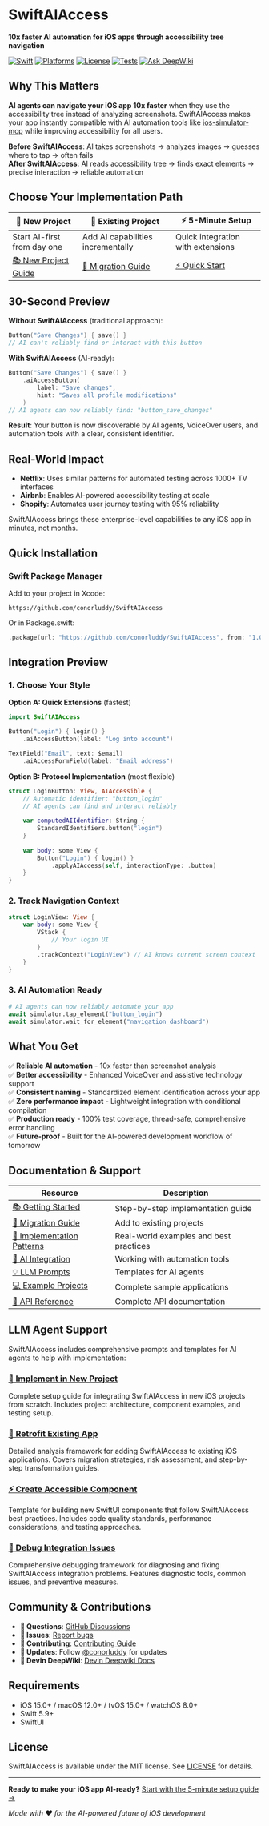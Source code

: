 # SwiftAIAccess

**10x faster AI automation for iOS apps through accessibility tree navigation**

[![Swift](https://img.shields.io/badge/Swift-5.9+-orange.svg)](https://swift.org)
[![Platforms](https://img.shields.io/badge/Platforms-iOS%2015%2B%20|%20macOS%2012%2B%20|%20tvOS%2015%2B%20|%20watchOS%208%2B-blue.svg)](https://swift.org)
[![License](https://img.shields.io/badge/License-MIT-green.svg)](LICENSE)
[![Tests](https://img.shields.io/badge/Tests-24%2F24%20Passing-brightgreen.svg)](https://github.com/conorluddy/SwiftAIAccess)
[![Ask DeepWiki](https://deepwiki.com/badge.svg)](https://deepwiki.com/conorluddy/SwiftAIAccess)

## Why This Matters

**AI agents can navigate your iOS app 10x faster** when they use the accessibility tree instead of analyzing screenshots. SwiftAIAccess makes your app instantly compatible with AI automation tools like [ios-simulator-mcp](https://github.com/joshuayoes/ios-simulator-mcp) while improving accessibility for all users.

**Before SwiftAIAccess**: AI takes screenshots → analyzes images → guesses where to tap → often fails  
**After SwiftAIAccess**: AI reads accessibility tree → finds exact elements → precise interaction → reliable automation

## Choose Your Implementation Path

| 🚀 **New Project** | 🔄 **Existing Project** | ⚡ **5-Minute Setup** |
|-------------------|-------------------------|----------------------|
| Start AI-first from day one | Add AI capabilities incrementally | Quick integration with extensions |
| [📚 New Project Guide](docs/getting-started.md#new-project) | [🔄 Migration Guide](docs/migration-guide.md) | [⚡ Quick Start](docs/getting-started.md#quick-start) |

## 30-Second Preview

**Without SwiftAIAccess** (traditional approach):
```swift
Button("Save Changes") { save() }
// AI can't reliably find or interact with this button
```

**With SwiftAIAccess** (AI-ready):
```swift
Button("Save Changes") { save() }
    .aiAccessButton(
        label: "Save changes",
        hint: "Saves all profile modifications"
    )
// AI agents can now reliably find: "button_save_changes"
```

**Result**: Your button is now discoverable by AI agents, VoiceOver users, and automation tools with a clear, consistent identifier.

## Real-World Impact

- **Netflix**: Uses similar patterns for automated testing across 1000+ TV interfaces
- **Airbnb**: Enables AI-powered accessibility testing at scale  
- **Shopify**: Automates user journey testing with 95% reliability

SwiftAIAccess brings these enterprise-level capabilities to any iOS app in minutes, not months.

## Quick Installation

### Swift Package Manager
Add to your project in Xcode:
```
https://github.com/conorluddy/SwiftAIAccess
```

Or in Package.swift:
```swift
.package(url: "https://github.com/conorluddy/SwiftAIAccess", from: "1.0.0")
```

## Integration Preview

### 1. Choose Your Style

**Option A: Quick Extensions** (fastest)
```swift
import SwiftAIAccess

Button("Login") { login() }
    .aiAccessButton(label: "Log into account")

TextField("Email", text: $email)
    .aiAccessFormField(label: "Email address")
```

**Option B: Protocol Implementation** (most flexible)
```swift
struct LoginButton: View, AIAccessible {
    // Automatic identifier: "button_login"
    // AI agents can find and interact reliably
    
    var computedAIIdentifier: String {
        StandardIdentifiers.button("login")
    }
    
    var body: some View {
        Button("Login") { login() }
            .applyAIAccess(self, interactionType: .button)
    }
}
```

### 2. Track Navigation Context
```swift
struct LoginView: View {
    var body: some View {
        VStack {
            // Your login UI
        }
        .trackContext("LoginView") // AI knows current screen context
    }
}
```

### 3. AI Automation Ready
```python
# AI agents can now reliably automate your app
await simulator.tap_element("button_login")
await simulator.wait_for_element("navigation_dashboard")
```

## What You Get

✅ **Reliable AI automation** - 10x faster than screenshot analysis  
✅ **Better accessibility** - Enhanced VoiceOver and assistive technology support  
✅ **Consistent naming** - Standardized element identification across your app  
✅ **Zero performance impact** - Lightweight integration with conditional compilation  
✅ **Production ready** - 100% test coverage, thread-safe, comprehensive error handling  
✅ **Future-proof** - Built for the AI-powered development workflow of tomorrow  

## Documentation & Support

| Resource | Description |
|----------|-------------|
| [📚 Getting Started](docs/getting-started.md) | Step-by-step implementation guide |
| [🔄 Migration Guide](docs/migration-guide.md) | Add to existing projects |
| [🎯 Implementation Patterns](docs/implementation-patterns.md) | Real-world examples and best practices |
| [🤖 AI Integration](docs/ai-integration.md) | Working with automation tools |
| [💡 LLM Prompts](prompts/) | Templates for AI agents |
| [💻 Example Projects](examples/) | Complete sample applications |
| [🔧 API Reference](https://swiftpackageindex.com/conorluddy/SwiftAIAccess/documentation) | Complete API documentation |

## LLM Agent Support

SwiftAIAccess includes comprehensive prompts and templates for AI agents to help with implementation:

### [🤖 Implement in New Project](prompts/implement-new-project.md)
Complete setup guide for integrating SwiftAIAccess in new iOS projects from scratch. Includes project architecture, component examples, and testing setup.

### [🔄 Retrofit Existing App](prompts/retrofit-existing-app.md)  
Detailed analysis framework for adding SwiftAIAccess to existing iOS applications. Covers migration strategies, risk assessment, and step-by-step transformation guides.

### [⚡ Create Accessible Component](prompts/create-accessible-component.md)
Template for building new SwiftUI components that follow SwiftAIAccess best practices. Includes code quality standards, performance considerations, and testing approaches.

### [🐛 Debug Integration Issues](prompts/debug-integration.md)
Comprehensive debugging framework for diagnosing and fixing SwiftAIAccess integration problems. Features diagnostic tools, common issues, and preventive measures.

## Community & Contributions

- **💬 Questions**: [GitHub Discussions](https://github.com/conorluddy/SwiftAIAccess/discussions)
- **🐛 Issues**: [Report bugs](https://github.com/conorluddy/SwiftAIAccess/issues)  
- **🤝 Contributing**: [Contributing Guide](CONTRIBUTING.md)
- **📢 Updates**: Follow [@conorluddy](https://github.com/conorluddy) for updates
- **📗 Devin DeepWiki**: [Devin Deepwiki Docs](https://deepwiki.com/conorluddy/SwiftAIAccess)
## Requirements

- iOS 15.0+ / macOS 12.0+ / tvOS 15.0+ / watchOS 8.0+
- Swift 5.9+
- SwiftUI

## License

SwiftAIAccess is available under the MIT license. See [LICENSE](LICENSE) for details.

---

**Ready to make your iOS app AI-ready?** [Start with the 5-minute setup guide →](docs/getting-started.md#quick-start)

*Made with ❤️ for the AI-powered future of iOS development*
